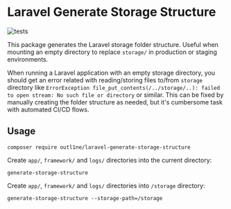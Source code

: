 # Laravel Generate Storage Structure

![tests](https://github.com/outl1ne/laravel-generate-storage-structure/workflows/tests/badge.svg)

This package generates the Laravel storage folder structure. Useful when mounting an empty directory to replace `storage/` in production or staging environments.

When running a Laravel application with an empty storage directory, you should get an error related with reading/storing files to/from `storage` directory like `ErrorException
file_put_contents(/../storage/..): failed to open stream: No such file or directory` or similar. This can be fixed by manually creating the folder structure as needed, but it's cumbersome task with automated CI/CD flows.

## Usage

```
composer require outl1ne/laravel-generate-storage-structure
```

Create `app/`, `framework/` and `logs/` directories into the current directory:

```
generate-storage-structure
```

Create `app/`, `framework/` and `logs/` directories into `/storage` directory:

```
generate-storage-structure --storage-path=/storage
```